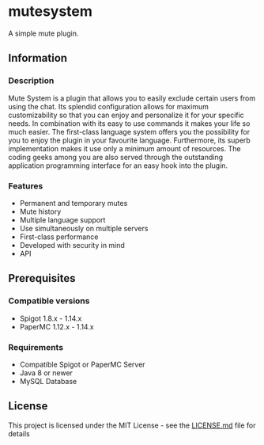 # mutesystem
A simple mute plugin.

## Information
### Description
Mute System is a plugin that allows you to easily exclude certain users from using the chat. Its splendid configuration allows for maximum customizability so that you can enjoy and personalize it for your specific needs. In combination with its easy to use commands it makes your life so much easier. The first-class language system offers you the possibility for you to enjoy the plugin in your favourite language. Furthermore, its superb implementation makes it use only a minimum amount of resources. The coding geeks among you are also served through the outstanding application programming interface for an easy hook into the plugin.

### Features
* Permanent and temporary mutes
* Mute history
* Multiple language support
* Use simultaneously on multiple servers
* First-class performance
* Developed with security in mind
* API

## Prerequisites
### Compatible versions
* Spigot 1.8.x - 1.14.x
* PaperMC 1.12.x - 1.14.x

### Requirements
* Compatible Spigot or PaperMC Server
* Java 8 or newer
* MySQL Database

## License 
This project is licensed under the MIT License - see the [LICENSE.md](https://github.com/Yekllurt/mutesystem/blob/master/LICENSE) file for details
